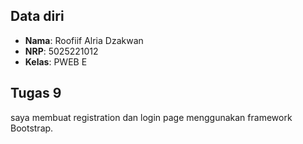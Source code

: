 
## Data diri
- **Nama**: Roofiif Alria Dzakwan
- **NRP**: 5025221012
- **Kelas**: PWEB E

## Tugas 9

saya membuat registration dan login page menggunakan framework Bootstrap.
